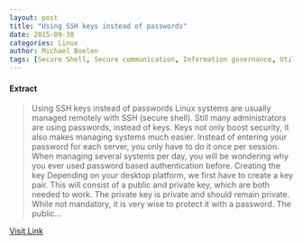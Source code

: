 ```yaml
---
layout: post
title: "Using SSH keys instead of passwords"
date: 2015-09-30
categories: Linux
author: Michael Boelen
tags: [Secure Shell, Secure communication, Information governance, Utility software, Computer networking, Information Age, Computer architecture, Digital media, Cybercrime, Security technology, Cyberspace, Security engineering, Cryptography, Areas of computer science, Information technology management, System software, Computing, Software, Computer security, Cyberwarfare]
---
```





#### Extract
>Using SSH keys instead of passwords
Linux systems are usually managed remotely with SSH (secure shell). Still many administrators are using passwords, instead of keys. Keys not only boost security, it also makes managing systems much easier. Instead of entering your password for each server, you only have to do it once per session. When managing several systems per day, you will be wondering why you ever used password based authentication before.
Creating the key
Depending on your desktop platform, we first have to create a key pair. This will consist of a public and private key, which are both needed to work. The private key is private and should remain private. While not mandatory, it is very wise to protect it with a password. The public...



[Visit Link](http://linux-audit.com/using-ssh-keys-instead-of-passwords/)


